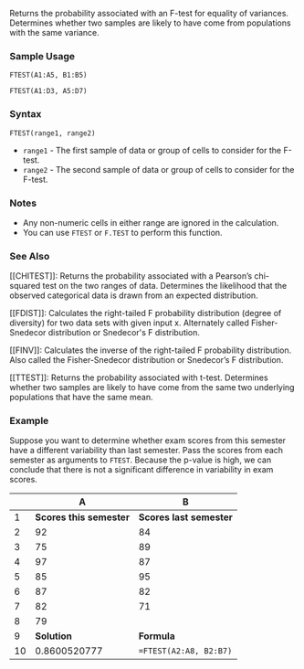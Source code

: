 Returns the probability associated with an F-test for equality of variances. Determines whether two samples are likely to have come from populations with the same variance.

### Sample Usage

`FTEST(A1:A5, B1:B5)`

`FTEST(A1:D3, A5:D7)`

### Syntax

`FTEST(range1, range2)`

* `range1` - The first sample of data or group of cells to consider for the F-test.
* `range2` - The second sample of data or group of cells to consider for the F-test.

### Notes

* Any non-numeric cells in either range are ignored in the calculation.
* You can use `FTEST` or `F.TEST` to perform this function.

### See Also

[[CHITEST]]: Returns the probability associated with a Pearson’s chi-squared test on the two ranges of data. Determines the likelihood that the observed categorical data is drawn from an expected distribution.

[[FDIST]]: Calculates the right-tailed F probability distribution (degree of diversity) for two data sets with given input x. Alternately called Fisher-Snedecor distribution or Snedecor's F distribution.

[[FINV]]: Calculates the inverse of the right-tailed F probability distribution. Also called the Fisher-Snedecor distribution or Snedecor’s F distribution.

[[TTEST]]: Returns the probability associated with t-test. Determines whether two samples are likely to have come from the same two underlying populations that have the same mean.

### Example

Suppose you want to determine whether exam scores from this semester have a different variability than last semester. Pass the scores from each semester as arguments to `FTEST`. Because the p-value is high, we can conclude that there is not a significant difference in variability in exam scores.

|  | A | B |
| --- | --- | --- |
| 1 | **Scores this semester** | **Scores last semester** |
| 2 | 92 | 84 |
| 3 | 75 | 89 |
| 4 | 97 | 87 |
| 5 | 85 | 95 |
| 6 | 87 | 82 |
| 7 | 82 | 71 |
| 8 | 79 |  |
| 9 | **Solution** | **Formula** |
| 10 | 0.8600520777 | `=FTEST(A2:A8, B2:B7)` |